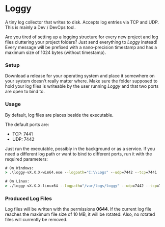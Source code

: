 # Loggy
A tiny log collector that writes to disk. Accepts log entries via TCP and UDP.
This is mainly a Dev / DevOps tool.

Are you tired of setting up a logging structure for every new project and log files
cluttering your project folders?
Just send everything to *Loggy* instead! Every message will be prefixed with a nano-precision
timestamp and has a maximum size of 1024 bytes (without timestamp).

### Setup

Download a release for your operating system and place it somewhere on your system
doesn't really matter where.
Make sure the folder supposed to hold your log files is writeable by the user
running *Loggy* and that two ports are open to bind to.

### Usage

By default, log files are places beside the executable.

The default ports are:
- TCP: 7441
- UDP: 7442

Just run the executable, possibly in the background or as a service. If you need a 
different log path or want to bind to different ports, run it with the required parameters:
```cmd
# On Windows:
> .\loggy-vX.X.X-win64.exe --logpath="C:\\Logs" --udp=7442 --tcp=7441
```

```cmd
# On Linux:
> ./loggy-vX.X.X-linux64 --logpath="/var/logs/loggy" --udp=7442 --tcp=7441
```

### Produced Log Files

Log files will be written with the permissions **0644**.
If the current log file reaches the maximum file size of 10 MB, it will be rotated.
Also, no rotated files will currently be removed.
